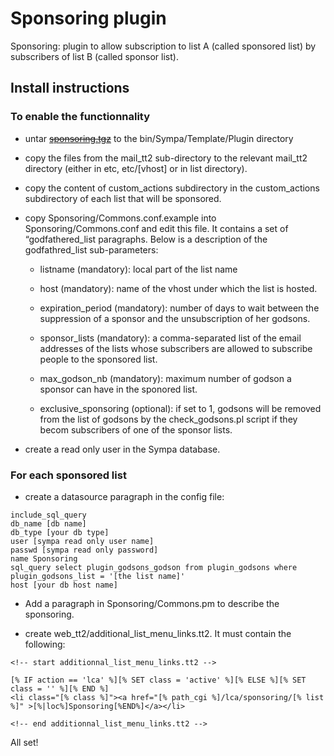 Sponsoring plugin
=================

Sponsoring: plugin to allow subscription to list A (called sponsored list) by subscribers of list B (called sponsor list).

Install instructions
--------------------

### To enable the functionnality

  - untar ~~[sponsoring.tgz](/_media/templates_plugins/sponsoring.tgz)~~ to the bin/Sympa/Template/Plugin directory

  - copy the files from the mail\_tt2 sub-directory to the relevant mail\_tt2 directory (either in etc, etc/\[vhost\] or in list directory).

  - copy the content of custom\_actions subdirectory in the custom\_actions subdirectory of each list that will be sponsored.

  - copy Sponsoring/Commons.conf.example into Sponsoring/Commons.conf and edit this file. It contains a set of “godfathered\_list paragraphs. Below is a description of the godfathred\_list sub-parameters:

      - listname (mandatory): local part of the list name

      - host (mandatory): name of the vhost under which the list is hosted.

      - expiration\_period (mandatory): number of days to wait between the suppression of a sponsor and the unsubscription of her godsons.

      - sponsor\_lists (mandatory): a comma-separated list of the email addresses of the lists whose subscribers are allowed to subscribe people to the sponsored list.

      - max\_godson\_nb (mandatory): maximum number of godson a sponsor can have in the sponored list.

      - exclusive\_sponsoring (optional): if set to 1, godsons will be removed from the list of godsons by the check\_godsons.pl script if they becom subscribers of one of the sponsor lists.

  - create a read only user in the Sympa database.

### For each sponsored list

  - create a datasource paragraph in the config file:

``` code
include_sql_query
db_name [db name]
db_type [your db type]
user [sympa read only user name]
passwd [sympa read only password]
name Sponsoring
sql_query select plugin_godsons_godson from plugin_godsons where plugin_godsons_list = '[the list name]'
host [your db host name]
```

  - Add a paragraph in Sponsoring/Commons.pm to describe the sponsoring.

  - create web\_tt2/additional\_list\_menu\_links.tt2. It must contain the following:

``` code
<!-- start additionnal_list_menu_links.tt2 -->

[% IF action == 'lca' %][% SET class = 'active' %][% ELSE %][% SET class = '' %][% END %]
<li class="[% class %]"><a href="[% path_cgi %]/lca/sponsoring/[% list %]" >[%|loc%]Sponsoring[%END%]</a></li>

<!-- end additionnal_list_menu_links.tt2 -->
```

All set!
